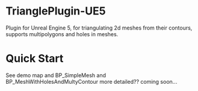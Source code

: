 # TrianglePlugin-UE5
Plugin for Unreal Engine 5, for triangulating 2d meshes from their contours, supports multipolygons and holes in meshes.

# Quick Start
See demo map and BP_SimpleMesh and BP_MeshWithHolesAndMultyContour
more detailed??
coming soon...
